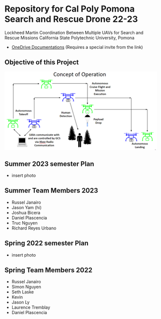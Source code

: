 # Repository for Cal Poly Pomona Search and Rescue Drone 22-23

Lockheed Martin Coordination Between Multiple UAVs for Search and Rescue Missions
California State Polytechnic University, Pomona
* [OneDrive Documentations](https://livecsupomona-my.sharepoint.com/:f:/g/personal/nurieva_cpp_edu/EnETrrzB_6pPhO22BfIuog8B9ay9SjD1VGuSQGLWD2Wbcw?e=OsX7tr)
(Requires a special invite from the link)
## Objective of this Project
![alt text](https://github.com/rjanairo/Lockheed-Martin-SAR/blob/main/Images/conceptOperation.png?raw=true)
## Summer 2023 semester Plan
* insert photo

## Summer Team Members 2023
* Russel Janairo
* Jason Yam (hi)
* Joshua Bicera
* Daniel Plascencia
* Truc Nguyen
* Richard Reyes Urbano




## Spring 2022 semester Plan
* insert photo

## Spring Team Members 2022
* Russel Janairo
* Simon Nguyen
* Seth Laske
* Kevin 
* Jason Ly
* Laurence Tremblay
* Daniel Plascencia

